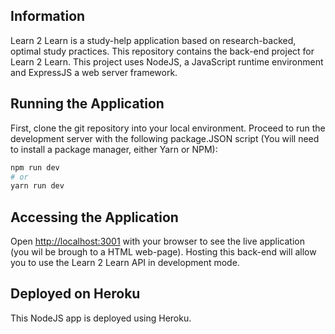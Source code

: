 ## Information
Learn 2 Learn is a study-help application based on research-backed, optimal study practices.
This repository contains the back-end project for Learn 2 Learn. 
This project uses NodeJS, a JavaScript runtime environment and ExpressJS a web server framework.



## Running the Application
First, clone the git repository into your local environment.
Proceed to run the development server with the following package.JSON script (You will need to install a package manager, either Yarn or NPM):

```bash
npm run dev
# or
yarn run dev
```



## Accessing the Application
Open [http://localhost:3001](http://localhost:3001) with your browser to see the live application (you wil be brough to a HTML web-page).
Hosting this back-end will allow you to use the Learn 2 Learn API in development mode.



## Deployed on Heroku
This NodeJS app is deployed using Heroku.
